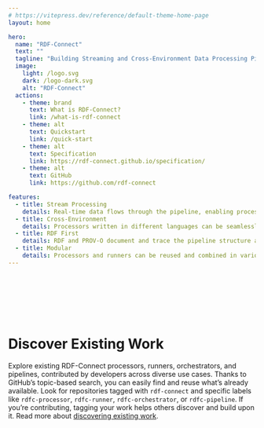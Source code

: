 ```yaml
---
# https://vitepress.dev/reference/default-theme-home-page
layout: home

hero:
  name: "RDF-Connect"
  text: ""
  tagline: "Building Streaming and Cross-Environment Data Processing Pipelines with RDF-Connect"
  image:
    light: /logo.svg
    dark: /logo-dark.svg
    alt: "RDF-Connect"
  actions:
    - theme: brand
      text: What is RDF-Connect?
      link: /what-is-rdf-connect
    - theme: alt
      text: Quickstart
      link: /quick-start
    - theme: alt
      text: Specification
      link: https://rdf-connect.github.io/specification/
    - theme: alt
      text: GitHub
      link: https://github.com/rdf-connect

features:
  - title: Stream Processing
    details: Real-time data flows through the pipeline, enabling processors to handle incoming data promptly.
  - title: Cross-Environment
    details: Processors written in different languages can be seamlessly integrated into the same pipeline.
  - title: RDF First
    details: RDF and PROV-O document and trace the pipeline structure and execution, thereby enhancing transparency and reproducibility.
  - title: Modular
    details: Processors and runners can be reused and combined in various ways, allowing for flexible pipeline configurations.
---
```


<div style="margin-top: 10em;"></div>

# Discover Existing Work

Explore existing RDF-Connect processors, runners, orchestrators, and pipelines, contributed by developers across diverse use cases.
Thanks to GitHub’s topic-based search, you can easily find and reuse what’s already available.
Look for repositories tagged with `rdf-connect` and specific labels like `rdfc-processor`, `rdfc-runner`, `rdfc-orchestrator`, or `rdfc-pipeline`.
If you’re contributing, tagging your work helps others discover and build upon it.
Read more about [discovering existing work](./discover-existing-work).

<!--@include: ./parts/component-discovery.md-->
